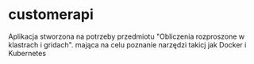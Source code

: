 # customerapi

Aplikacja stworzona na potrzeby przedmiotu "Obliczenia rozproszone w klastrach i gridach". mająca na celu poznanie narzędzi takicj jak Docker i Kubernetes
